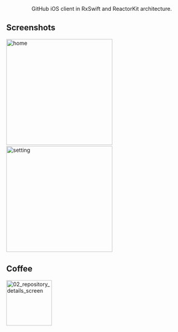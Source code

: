 <p align="center">
  GitHub iOS client in RxSwift and ReactorKit architecture.
</p>

## Screenshots

<img alt="home" src="https://github.com/tospery/SWHub/blob/1.0.4/screenshots/home.jpeg?raw=true" width="280">&nbsp;
<img alt="setting" src="![](https://github.com/tospery/SWHub/blob/1.0.4/screenshots/setting.jpeg?raw=true" width="280">&nbsp;

## Coffee
<img alt="02_repository_details_screen" src="![](https://github.com/tospery/SWHub/blob/1.0.4/screenshots/coffee.jpeg?raw=true" width="120">&nbsp;